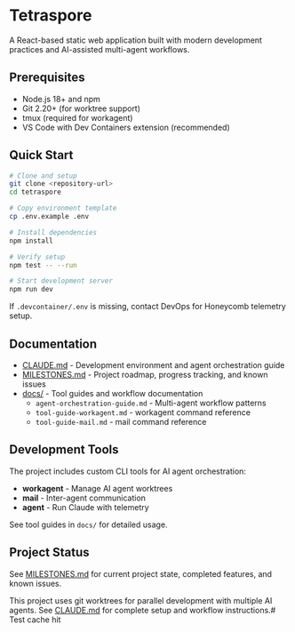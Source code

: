 # Tetraspore

A React-based static web application built with modern development practices and AI-assisted multi-agent workflows.

## Prerequisites

- Node.js 18+ and npm
- Git 2.20+ (for worktree support)
- tmux (required for workagent)
- VS Code with Dev Containers extension (recommended)

## Quick Start

```bash
# Clone and setup
git clone <repository-url>
cd tetraspore

# Copy environment template
cp .env.example .env

# Install dependencies
npm install

# Verify setup
npm test -- --run

# Start development server
npm run dev
```

If `.devcontainer/.env` is missing, contact DevOps for Honeycomb telemetry setup.

## Documentation

- [CLAUDE.md](CLAUDE.md) - Development environment and agent orchestration guide
- [MILESTONES.md](MILESTONES.md) - Project roadmap, progress tracking, and known issues
- [docs/](docs/) - Tool guides and workflow documentation
  - `agent-orchestration-guide.md` - Multi-agent workflow patterns
  - `tool-guide-workagent.md` - workagent command reference
  - `tool-guide-mail.md` - mail command reference

## Development Tools

The project includes custom CLI tools for AI agent orchestration:

- **workagent** - Manage AI agent worktrees
- **mail** - Inter-agent communication
- **agent** - Run Claude with telemetry

See tool guides in `docs/` for detailed usage.

## Project Status

See [MILESTONES.md](MILESTONES.md) for current project state, completed features, and known issues.

This project uses git worktrees for parallel development with multiple AI agents. See [CLAUDE.md](CLAUDE.md) for complete setup and workflow instructions.# Test cache hit
